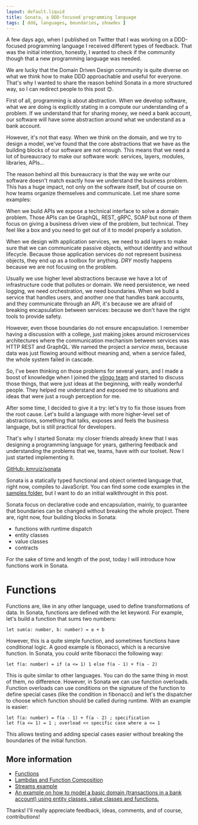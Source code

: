 ```yaml
---
layout: default.liquid
title: Sonata, a DDD-focused programming language
tags: [ ddd, languages, boundaries, showdev ]
---
```


A few days ago, when I published on Twitter that I was working on a DDD-focused programming language I received different types of feedback. That was the initial intention, honestly, I wanted to check if the community though that a new programming language was needed.

We are lucky that the Domain Driven Design community is quite diverse on what we think how to make DDD approachable and useful for everyone. That's why I wanted to share the reason behind Sonata in a more structured way, so I can redirect people to this post 😊.

First of all, programming is about abstraction. When we develop software, what we are doing is explicitly stating in a compute our understanding of a problem. If we understand that for sharing money, we need a bank account, our software will have some abstraction around what we understand as a bank account.

However, it's not that easy. When we think on the domain, and we try to design a model, we've found that the core abstractions that we have as the building blocks of our software are not enough. This means that we need a lot of bureaucracy to make our software work: services, layers, modules, libraries, APIs...

The reason behind all this bureaucracy is that the way we write our software doesn't match exactly how we understand the business problem. This has a huge impact, not only on the software itself, but of course on how teams organize themselves and communicate. Let me share some examples:

When we build APIs we expose a technical interface to solve a domain problem. Those APIs can be GraphQL, REST, gRPC, SOAP but none of them focus on giving a business driven view of the problem, but technical. They feel like a box and you need to get out of it to model properly a solution.

When we design with application services, we need to add layers to make sure that we can communicate passive objects, without identity and without lifecycle. Because those application services do not represent business objects, they end up as a toolbox for anything. *DRY* mostly happens because we are not focusing on the problem.

Usually we use higher level abstractions because we have a lot of infrastructure code that pollutes or domain. We need persistence, we need logging, we need orchestration, we need boundaries. When we build a service that handles users, and another one that handles bank accounts, and they communicate through an API, it's because we are afraid of breaking encapsulation between services: because we don't have the right tools to provide safety.

However, even those boundaries do not ensure encapsulation. I remember having a discussion with a college, just making jokes around microservices architectures where the communication mechanism between services was HTTP REST and GraphQL. We named the project a *service mess*, because data was just flowing around without meaning and, when a service failed, the whole system failed in cascade.

So, I've been thinking on those problems for several years, and I made a boost of knowledge when I joined the [vlingo team](https://vlingo.io/) and started to discuss those things, that were just ideas at the beginning, with really wonderful people. They helped me understand and exposed me to situations and ideas that were just a rough perception for me.

After some time, I decided to give it a try: let's try to fix those issues from the root cause. Let's build a language with more higher-level set of abstractions, something that talks, exposes and feels the business language, but is still practical for developers.

That's why I started Sonata: my closer friends already knew that I was designing a programming language for years, gathering feedback and understanding the problems that we, teams, have with our toolset. Now I just started implementing it.

<a href="https://github.com/kmruiz/sonata">GitHub: kmruiz/sonata</a>

Sonata is a statically typed functional and object oriented language that, right now, compiles to JavaScript. You can find some code examples in the [samples folder](https://github.com/kmruiz/sonata/tree/master/samples), but I want to do an initial walkthrought in this post.

Sonata focus on declarative code and encapsulation, mainly, to guarantee that boundaries can be changed without breaking the whole project. There are, right now, four building blocks in Sonata:

* functions with runtime dispatch
* entity classes
* value classes
* contracts

For the sake of time and length of the post, today I will introduce how functions work in Sonata.

# Functions

Functions are, like in any other language, used to define transformations of data. In Sonata, functions are defined with the let keyword. For example, let's build a function that sums two numbers:

```
let sum(a: number, b: number) = a + b
```

However, this is a quite simple function, and sometimes functions have conditional logic. A good example is fibonacci, which is a recursive function. In Sonata, you could write fibonacci the following way:

```
let f(a: number) = if (a <= 1) 1 else f(a - 1) + f(a - 2)
```

This is quite similar to other languages. You can do the same thing in most of them, no difference. However, in Sonata we can use function overloads. Function overloads can use conditions on the signature of the function to define special cases (like the condition in fibonacci) and let's the dispatcher to choose which function should be called during runtime. With an example is easier:

```
let f(a: number) = f(a - 1) + f(a - 2) ; specification
let f(a <= 1) = 1 ; overload << specific case where a <= 1
```

This allows testing and adding special cases easier without breaking the boundaries of the initial function.

## More information

* [Functions](https://github.com/kmruiz/sonata/wiki/03.-Functions)
* [Lambdas and Function Composition](https://github.com/kmruiz/sonata/wiki/11.-Lambdas-and-Function-Composition)
* [Streams example](https://github.com/kmruiz/sonata/blob/master/samples/streams/random.sn)
* [An example on how to model a basic domain (transactions in a bank account) using entity classes, value classes and functions.](https://github.com/kmruiz/sonata/blob/master/samples/bank/example.sn)


Thanks! I'll really appreciate feedback, ideas, comments, and of course, contributions!
